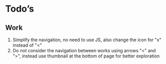 # Todo’s

## Work

1. Simplify the navigation, no need to use JS, also change the icon for "x" instead of "<"
2. Do not consider the navigation between works using arrows "<" and ">", instead use thumbnail at the bottom of page for better exploration
